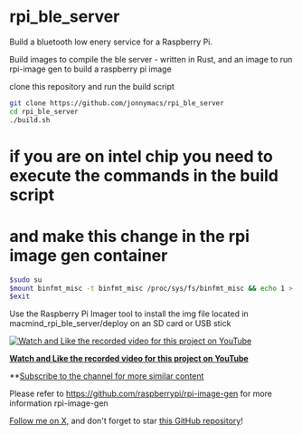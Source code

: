 # rpi_ble_server

Build a bluetooth low enery service for a Raspberry Pi.

Build images to compile the ble server - written in Rust, and an
image to run rpi-image gen to build a raspberry pi image

clone this repository and run the build script

```sh
git clone https://github.com/jonnymacs/rpi_ble_server
cd rpi_ble_server
./build.sh
```

# if you are on intel chip you need to execute the commands in the build script
# and make this change in the rpi image gen container
```bash
$sudo su
$mount binfmt_misc -t binfmt_misc /proc/sys/fs/binfmt_misc && echo 1 > /proc/sys/fs/binfmt_misc/status
$exit
```

Use the Raspberry Pi Imager tool to install the img file located in macmind_rpi_ble_server/deploy
on an SD card or USB stick

[![Watch and Like the recorded video for this project on YouTube](https://img.youtube.com/vi/L8ZH9zQwcY8/maxresdefault.jpg)](https://www.youtube.com/watch?v=L8ZH9zQwcY8)

**[Watch and Like the recorded video for this project on YouTube](https://www.youtube.com/watch?v=L8ZH9zQwcY8)** 

**[Subscribe to the channel for more similar content](https://www.youtube.com/@macmind-io?sub_confirmation=1)

Please refer to https://github.com/raspberrypi/rpi-image-gen for more information rpi-image-gen

[Follow me on X](https://x.com/jonnymacs), and don't forget to star [this GitHub repository](https://github.com/jonnymacs/hardhat-tutorial)!